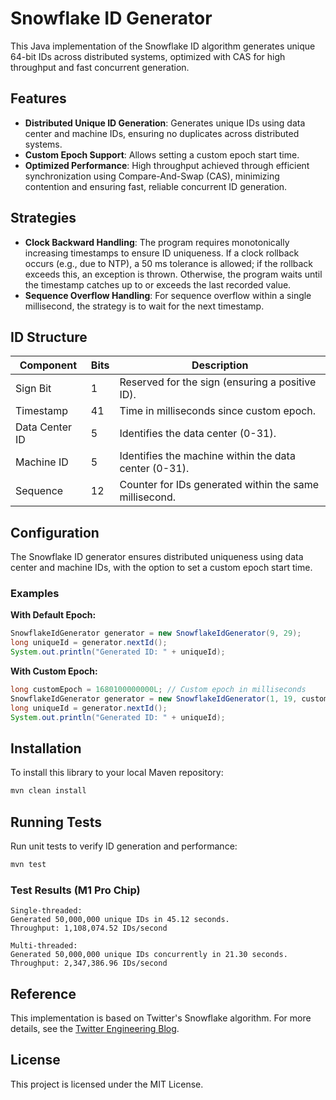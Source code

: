 # Snowflake ID Generator

This Java implementation of the Snowflake ID algorithm generates unique 64-bit IDs across distributed systems, optimized with CAS for high throughput and fast concurrent generation.

## Features

- **Distributed Unique ID Generation**: Generates unique IDs using data center and machine IDs, ensuring no duplicates across distributed systems.
- **Custom Epoch Support**: Allows setting a custom epoch start time.
- **Optimized Performance**: High throughput achieved through efficient synchronization using Compare-And-Swap (CAS), minimizing contention and ensuring fast, reliable concurrent ID generation.

## Strategies

- **Clock Backward Handling**: The program requires monotonically increasing timestamps to ensure ID uniqueness. If a clock rollback occurs (e.g., due to NTP), a 50 ms tolerance is allowed; if the rollback exceeds this, an exception is thrown. Otherwise, the program waits until the timestamp catches up to or exceeds the last recorded value.
- **Sequence Overflow Handling**: For sequence overflow within a single millisecond, the strategy is to wait for the next timestamp.

## ID Structure

| Component      | Bits  | Description                                             |
|----------------|-------|---------------------------------------------------------|
| Sign Bit       | 1     | Reserved for the sign (ensuring a positive ID).         |
| Timestamp      | 41    | Time in milliseconds since custom epoch.                |
| Data Center ID | 5     | Identifies the data center (0-31).                      |
| Machine ID     | 5     | Identifies the machine within the data center (0-31).   |
| Sequence       | 12    | Counter for IDs generated within the same millisecond.  |

## Configuration

The Snowflake ID generator ensures distributed uniqueness using data center and machine IDs, with the option to set a custom epoch start time.

### Examples

**With Default Epoch:**

```java
SnowflakeIdGenerator generator = new SnowflakeIdGenerator(9, 29);
long uniqueId = generator.nextId();
System.out.println("Generated ID: " + uniqueId);
```

**With Custom Epoch:**

```java
long customEpoch = 1680100000000L; // Custom epoch in milliseconds
SnowflakeIdGenerator generator = new SnowflakeIdGenerator(1, 19, customEpoch);
long uniqueId = generator.nextId();
System.out.println("Generated ID: " + uniqueId);
```

## Installation

To install this library to your local Maven repository:

```bash
mvn clean install
```

## Running Tests

Run unit tests to verify ID generation and performance:

```bash
mvn test
```

### Test Results (M1 Pro Chip)

```
Single-threaded: 
Generated 50,000,000 unique IDs in 45.12 seconds.  
Throughput: 1,108,074.52 IDs/second

Multi-threaded: 
Generated 50,000,000 unique IDs concurrently in 21.30 seconds.  
Throughput: 2,347,386.96 IDs/second
```

## Reference

This implementation is based on Twitter's Snowflake algorithm. For more details, see the [Twitter Engineering Blog](https://blog.twitter.com/engineering/en_us/a/2010/announcing-snowflake).

## License

This project is licensed under the MIT License.
